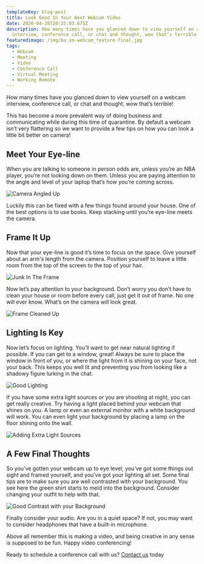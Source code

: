 ```yaml
---
templateKey: blog-post
title: Look Good In Your Next Webcam Video
date: 2020-04-28T20:25:03.675Z
description: How many times have you glanced down to view yourself on a webcam
  interview, conference call, or chat and thought, wow that’s terrible!
featuredimage: /img/ba_sm-webcam_feature-final.jpg
tags:
  - Webcam
  - Meeting
  - Video
  - Conference Call
  - Virtual Meeting
  - Working Remote
---
```

How many times have you glanced down to view yourself on a webcam interview, conference call, or chat and thought, wow that’s terrible!

This has become a more prevalent way of doing business and communicating while during this time of quarantine. By default a webcam isn’t very flattering so we want to provide a few tips on how you can look a little bit better on camera!

## **Meet Your Eye-line**

When you are talking to someone in person odds are, unless you’re an NBA player, you’re not looking down on them. Unless you are paying attention to the angle and level of your laptop that’s how you're coming across.

![Camera Angled Up](https://store-b7clv5baib.mybigcommerce.com/product_images/uploaded_images/ba-sm-webcam-badangel-1.jpg)

Luckily this can be fixed with a few things found around your house. One of the best options is to use books. Keep stacking until you’re eye-line meets the camera.

## **Frame It Up**

Now that your eye-line is good it’s time to focus on the space. Give yourself about an arm's length from the camera. Position yourself to leave a little room from the top of the screen to the top of your hair.

![Junk In The Frame](https://store-b7clv5baib.mybigcommerce.com/product_images/uploaded_images/ba-sm-webcam-cleanbackground-2.jpg)

Now let’s pay attention to your background. Don’t worry you don’t have to clean your house or room before every call, just get it out of frame. No one will ever know. What’s on the camera will look great.

![Frame Cleaned Up](https://store-b7clv5baib.mybigcommerce.com/product_images/uploaded_images/ba-sm-webcam-muchbetter-3.jpg)

## **Lighting Is Key**

Now let’s focus on lighting. You’ll want to get near natural lighting if possible. If you can get to a window, great! Always be sure to place the window in front of you, or where the light from it is shining on your face, not your back. This keeps you well lit and preventing you from looking like a shadowy figure lurking in the chat.

![Good Lighting](https://store-b7clv5baib.mybigcommerce.com/product_images/uploaded_images/ba-sm-webcam-naturallight-4.jpg)

If you have some extra light sources or you are shooting at night, you can get really creative. Try having a light placed behind your webcam that shines on you. A lamp or even an external monitor with a white background will work. You can even light your background by placing a lamp on the floor shining onto the wall.

![Adding Extra Light Sources](https://store-b7clv5baib.mybigcommerce.com/product_images/uploaded_images/ba-sm-webcam-lighting-5.jpg)

## **A Few Final Thoughts**

So you’ve gotten your webcam up to eye level, you’ve got some things out sight and framed yourself, and you’ve got your lighting all set. Some final tips are to make sure you are well contrasted with your background. You see here the green shirt starts to meld into the background. Consider changing your outfit to help with that.

![Good Contrast with your Background](https://store-b7clv5baib.mybigcommerce.com/product_images/uploaded_images/ba-sm-webcam-contrast-6.jpg)

Finally consider your audio. Are you in a quiet space? If not, you may want to consider headphones that have a built-in microphone.

Above all remember this is making a video, and being creative in any sense is supposed to be fun. Happy video conferencing!

Ready to schedule a conference call with us? [Contact us](https://store-b7clv5baib.mybigcommerce.com/contact-us) today